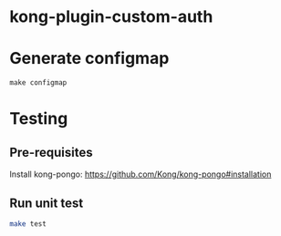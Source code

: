 # kong-plugin-custom-auth

# Generate configmap
```
make configmap
```

# Testing

## Pre-requisites
Install kong-pongo: https://github.com/Kong/kong-pongo#installation

## Run unit test
```bash
make test
```
